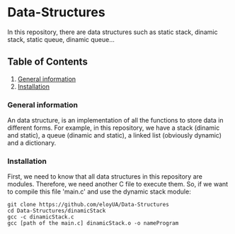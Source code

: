 # Data-Structures
In this repository, there are data structures such as static stack, dinamic stack, static queue, dinamic queue...

## Table of Contents
1. [General information](#general-information)
2. [Installation](#installation)

### General information
An data structure, is an implementation of all the functions to store data in different forms.
For example, in this repository, we have a stack (dinamic and static), a queue (dinamic and static),
a linked list (obviously dynamic) and a dictionary.

### Installation
First, we need to know that all data structures in this repository are modules. Therefore, we need another C file to execute them.
So, if we want to compile this file 'main.c' and use the dynamic stack module:

```
git clone https://github.com/eloyUA/Data-Structures
cd Data-Structures/dinamicStack
gcc -c dinamicStack.c
gcc [path of the main.c] dinamicStack.o -o nameProgram
```
